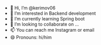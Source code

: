 - 👋 Hi, I’m @kerimov06
- 👀 I’m interested in Backend development
- 🌱 I’m currently learning Spring boot
- 💞️ I’m looking to collaborate on ...
- 📫 You can reach me  Instagram or email
- 😄 Pronouns: hi/him

<!---
kerimov06/kerimov06 is a ✨ special ✨ repository because its `README.md` (this file) appears on your GitHub profile.
You can click the Preview link to take a look at your changes.
--->
